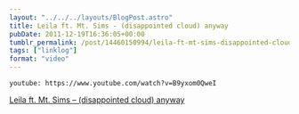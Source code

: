 ```yaml
---
layout: "../../../layouts/BlogPost.astro"
title: Leila ft. Mt. Sims - (disappointed cloud) anyway
pubDate: 2011-12-19T16:36:05+00:00
tumblr_permalink: /post/14460150994/leila-ft-mt-sims-disappointed-cloud-anyway
tags: ["linklog"]
format: "video"
---
```


`youtube: https://www.youtube.com/watch?v=B9yxom0QweI`

[Leila ft. Mt. Sims &#8211; (disappointed cloud) anyway][1]

[1]: https://www.youtube.com/watch?v=B9yxom0QweI
